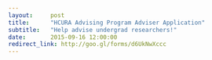 ```yaml
---
layout:     post
title:      "HCURA Advising Program Adviser Application"
subtitle:   "Help advise undergrad researchers!"
date:       2015-09-16 12:00:00
redirect_link: http://goo.gl/forms/d6UkNwXccc
---
```

